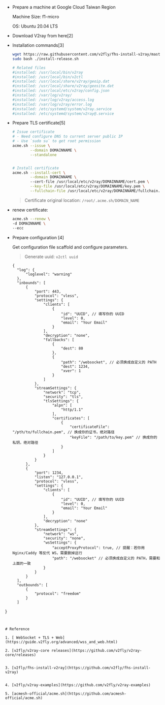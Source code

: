 - Prepare a machine at Google Cloud Taiwan Region

    Machine Size: f1-micro

    OS: Ubuntu 20.04 LTS

- Download V2ray from here[2]

- Installation commands[3]

  ``` bash
  wget https://raw.githubusercontent.com/v2fly/fhs-install-v2ray/master/install-release.sh
  sudo bash ./install-release.sh

  # Related files
  #installed: /usr/local/bin/v2ray
  #installed: /usr/local/bin/v2ctl
  #installed: /usr/local/share/v2ray/geoip.dat
  #installed: /usr/local/share/v2ray/geosite.dat
  #installed: /usr/local/etc/v2ray/config.json
  #installed: /var/log/v2ray/
  #installed: /var/log/v2ray/access.log
  #installed: /var/log/v2ray/error.log
  #installed: /etc/systemd/system/v2ray.service
  #installed: /etc/systemd/system/v2ray@.service
  ```

- Prepare TLS certificate[5]

  ``` bash
  # Issue certificate
  # - Need configure DNS to current server public IP
  # - Use `sudo su` to get root permission
  acme.sh --issue \
          --domain DOMAINNAME \
          --standalone


  # Install certificate
  acme.sh --install-cert \
          --domain DOMAINNAME \ 
          --cert-file /usr/local/etc/v2ray/DOMAINNAME/cert.pem \
          --key-file /usr/local/etc/v2ray/DOMAINNAME/key.pem \
          --fullchain-file /usr/local/etc/v2ray/DOMAINNAME/fullchain.pem \
  ```

  > Certificate original location: `/root/.acme.sh/DOMAIN_NAME`

- renew certificate: 

  ``` bash
  acme.sh --renew \
  -d DOMAINNAME \
  --ecc
  ```


- Prepare configuration [4]

  Get configuration file scaffold and configure parameters.
  
  > Generate uuid: `v2ctl uuid`


  ```
  {
    "log": {
        "loglevel": "warning"
    },
    "inbounds": [
        {
            "port": 443,
            "protocol": "vless",
            "settings": {
                "clients": [
                    {
                        "id": "UUID", // 填写你的 UUID
                        "level": 0,
                        "email": "Your Email"
                    }
                ],
                "decryption": "none",
                "fallbacks": [
                    {
                        "dest": 80
                    },
                    {
                        "path": "/websocket", // 必须换成自定义的 PATH
                        "dest": 1234,
                        "xver": 1
                    }
                ]
            },
            "streamSettings": {
                "network": "tcp",
                "security": "tls",
                "tlsSettings": {
                    "alpn": [
                        "http/1.1"
                    ],
                    "certificates": [
                        {
                            "certificateFile": "/pth/to/fullchain.pem", // 换成你的证书，绝对路径
                            "keyFile": "/path/to/key.pem" // 换成你的私钥，绝对路径
                        }
                    ]
                }
            }
        },
        {
            "port": 1234,
            "listen": "127.0.0.1",
            "protocol": "vless",
            "settings": {
                "clients": [
                    {
                        "id": "UUID", // 填写你的 UUID
                        "level": 0,
                        "email": "Your Email"
                    }
                ],
                "decryption": "none"
            },
            "streamSettings": {
                "network": "ws",
                "security": "none",
                "wsSettings": {
                    "acceptProxyProtocol": true, // 提醒：若你用 Nginx/Caddy 等反代 WS，需要删掉这行
                    "path": "/websocket" // 必须换成自定义的 PATH，需要和上面的一致
                }
            }
        }
    ],
    "outbounds": [
        {
            "protocol": "freedom"
        }
    ]
}
  ```


# Reference 

1. [ WebSocket + TLS + Web](https://guide.v2fly.org/advanced/wss_and_web.html)

2. [v2fly/v2ray-core releases](https://github.com/v2fly/v2ray-core/releases)


3. [v2fly/fhs-install-v2ray](https://github.com/v2fly/fhs-install-v2ray)


4. [v2fly/v2ray-examples](https://github.com/v2fly/v2ray-examples)

5. [acmesh-official/acme.sh](https://github.com/acmesh-official/acme.sh)
